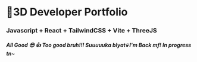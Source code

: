 # 🚀3D Developer Portfolio

### Javascript + React + TailwindCSS + Vite + ThreeJS
##### All Good 😎 👍 Too good bruh!!! Suuuuuka blyat💀 I'm Back mf! In progress tn~
